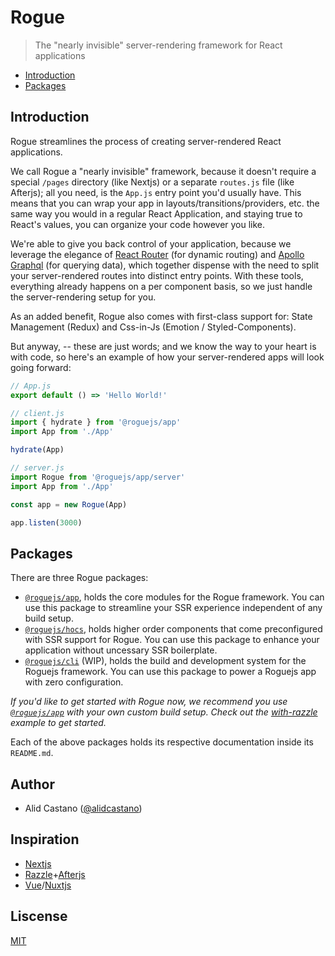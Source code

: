 # Rogue

> The "nearly invisible" server-rendering framework for React applications

- [Introduction](#introduction)
- [Packages](#packages)

## Introduction

Rogue streamlines the process of creating server-rendered React applications.

We call Rogue a "nearly invisible" framework, because it doesn't require a special `/pages` directory (like Nextjs) or a separate `routes.js` file (like Afterjs); all you need, is the `App.js` entry point you'd usually have. This means that you can wrap your app in layouts/transitions/providers, etc. the same way you would in a regular React Application, and staying true to React's values, you can organize your code however you like.

We're able to give you back control of your application, because we leverage the elegance of [React Router](https://github.com/ReactTraining/react-router/) (for dynamic routing) and [Apollo Graphql](https://github.com/apollographql/apollo-client) (for querying data), which together dispense with the need to split your server-rendered routes into distinct entry points. With these tools, everything already happens on a per component basis, so we just handle the server-rendering setup for you.

As an added benefit, Rogue also comes with first-class support for: State Management (Redux) and Css-in-Js (Emotion / Styled-Components).

But anyway, -- these are just words; and we know the way to your heart is with code, so here's an example of how your server-rendered apps will look going forward:

```js
// App.js
export default () => 'Hello World!'

// client.js
import { hydrate } from '@roguejs/app'
import App from './App'

hydrate(App)

// server.js
import Rogue from '@roguejs/app/server'
import App from './App'

const app = new Rogue(App)

app.listen(3000)
```

## Packages 

There are three Rogue packages: 

- [`@roguejs/app`](https://github.com/alidcastano/rogue.js/tree/master/packages/rogue-app), holds the core modules for the Rogue framework. You can use this package to streamline your SSR experience independent of any build setup.
- [`@roguejs/hocs`](https://github.com/alidcastano/rogue.js/tree/master/packages/rogue-hocs), holds
higher order components that come preconfigured with SSR support for Rogue. You can use this package to enhance your application without uncessary SSR boilerplate.
- [`@roguejs/cli`](https://github.com/alidcastano/rogue.js/tree/master/packages/rogue-cli) (WIP), holds the build and development system for the Roguejs framework. You can use this package to power a Roguejs app with zero configuration.

*If you'd like to get started with Rogue now, we recommend you use [`@roguejs/app`](https://github.com/alidcastano/rogue.js/tree/master/packages/rogue-app) with your own custom build setup. Check out the [with-razzle](https://github.com/alidcastano/rogue.js/tree/master/examples/with-razzle) example to get started.*

Each of the above packages holds its respective documentation inside its `README.md`.

## Author

- Alid Castano ([@alidcastano](https://twitter.com/alidcastano))

## Inspiration

- [Nextjs](https://github.com/zeit/next.js/)
- [Razzle](https://github.com/jaredpalmer/razzle)+[Afterjs](https://github.com/jaredpalmer/after.js)
- [Vue](https://github.com/vuejs/vue)/[Nuxtjs](https://github.com/nuxt/nuxt.js)

## Liscense

[MIT](/LICENSE.md)
